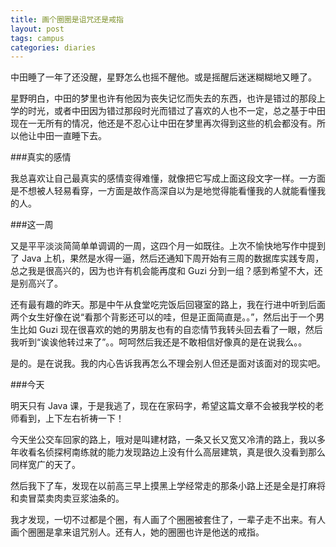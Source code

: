 ```yaml
---
title: 画个圈圈是诅咒还是戒指
layout: post
tags: campus
categories: diaries
---
```


中田睡了一年了还没醒，星野怎么也摇不醒他。或是摇醒后迷迷糊糊地又睡了。

星野明白，中田的梦里也许有他因为丧失记忆而失去的东西，也许是错过的那段上学的时光，或者中田因为错过那段时光而错过了喜欢的人也不一定，总之基于中田现在一无所有的情况，他还是不忍心让中田在梦里再次得到这些的机会都没有。所以他让中田一直睡下去。

###真实的感情

我总喜欢让自己最真实的感情变得难懂，就像把它写成上面这段文字一样。一方面是不想被人轻易看穿，一方面是故作高深自以为是地觉得能看懂我的人就能看懂我的人。

###这一周

又是平平淡淡简简单单调调的一周，这四个月一如既往。上次不愉快地写作中提到了 Java 上机，果然是水得一逼，然后还通知下周开始有三周的数据库实践专周，总之我是很高兴的，因为也许有机会能再度和 Guzi 分到一组？感到希望不大，还是别高兴了。

还有最有趣的昨天。那是中午从食堂吃完饭后回寝室的路上，我在行进中听到后面两个女生好像在说“看那个背影还可以的哇，但是正面简直是。。”，然后出于一个男生比如 Guzi 现在很喜欢的她的男朋友也有的自恋情节我转头回去看了一眼，然后我听到“诶诶他转过来了”。。呵呵然后我还是不敢相信好像真的是在说我么。。

是的。是在说我。我的内心告诉我再怎么不理会别人但还是面对该面对的现实吧。

###今天

明天只有 Java 课，于是我逃了，现在在家码字，希望这篇文章不会被我学校的老师看到，上下左右祈祷一下！

今天坐公交车回家的路上，哦对是叫建材路，一条又长又宽又冷清的路上，我以多年收看名侦探柯南练就的能力发现路边上没有什么高层建筑，真是很久没看到那么同样宽广的天了。

然后我下了车，发现在以前高三早上摸黑上学经常走的那条小路上还是全是打麻将和卖冒菜卖肉卖豆浆油条的。

我才发现，一切不过都是个圈，有人画了个圈圈被套住了，一辈子走不出来。有人画个圈圈是拿来诅咒别人。还有人，她的圈圈也许是他送的戒指。



